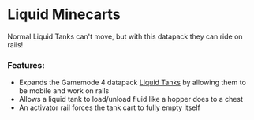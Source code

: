 # Liquid Minecarts<!--$headerTitle--><!--$pmc:delete-->

Normal Liquid Tanks can't move, but with this datapack they can ride on rails!<!--$pmc:headerSize-->

### Features:
- Expands the Gamemode 4 datapack [Liquid Tanks]($dynamicLink:gm4_liquid_tanks) by allowing them to be mobile and work on rails
- Allows a liquid tank to load/unload fluid like a hopper does to a chest
- An activator rail forces the tank cart to fully empty itself
